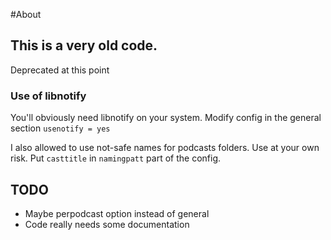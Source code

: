 #About

## This is a very old code. 
Deprecated at this point

### Use of libnotify
You'll obviously need libnotify on your system.
Modify config in the general section
`usenotify = yes`

I also allowed to use not-safe names for podcasts folders.
Use at your own risk. 
Put `casttitle` in `namingpatt` part of the config.

## TODO
* Maybe perpodcast option instead of general
* Code really needs some documentation
